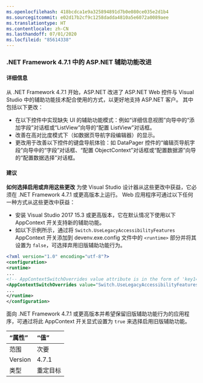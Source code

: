 ```yaml
---
ms.openlocfilehash: 418bcdca1e9a325894891d7b0e080ce035e2d1b4
ms.sourcegitcommit: e02d17b2cf9c1258dadda4810a5e6072a0089aee
ms.translationtype: HT
ms.contentlocale: zh-CN
ms.lasthandoff: 07/01/2020
ms.locfileid: "85614338"
---
```

### <a name="aspnet-accessibility-improvements-in-net-framework-471"></a>.NET Framework 4.7.1 中的 ASP.NET 辅助功能改进

#### <a name="details"></a>详细信息

从 .NET Framework 4.7.1 开始，ASP.NET 改进了 ASP.NET Web 控件与 Visual Studio 中的辅助功能技术配合使用的方式，以更好地支持 ASP.NET 客户。  其中包括以下更改：

- 在以下控件中实现缺失 UI 的辅助功能模式：例如“详细信息视图”向导中的“添加字段”对话框或“ListView”向导的“配置 ListView”对话框。
- 改善在高对比度模式下（如数据页导航字段编辑器）的显示。
- 更改用于改善以下控件的键盘导航体验：如 DataPager 控件的“编辑页导航字段”向导中的“字段”对话框、“配置 ObjectContext”对话框或“配置数据源”向导的“配置数据选择”对话框。

#### <a name="suggestion"></a>建议

**如何选择启用或弃用这些更改** 为使 Visual Studio 设计器从这些更改中获益，它必须在 .NET Framework 4.7.1 或更高版本上运行。 Web 应用程序可通过以下任何一种方式从这些更改中获益：

- 安装 Visual Studio 2017 15.3 或更高版本，它在默认情况下使用以下 AppContext 开关支持新的辅助功能。
- 如以下示例所示，通过将 `Switch.UseLegacyAccessibilityFeatures` AppContext 开关添加到 devenv.exe.config 文件中的 `<runtime>` 部分并将其设置为 `false`，可选择弃用旧版辅助功能行为。

```xml
<?xml version="1.0" encoding="utf-8"?>
<configuration>
<runtime>
...
<!-- AppContextSwitchOverrides value attribute is in the form of 'key1=true/false;key2=true/false'  -->
<AppContextSwitchOverrides value="Switch.UseLegacyAccessibilityFeatures=false" />
...
</runtime>
</configuration>
```

面向 .NET Framework 4.7.1 或更高版本并希望保留旧版辅助功能行为的应用程序，可通过将此 AppContext 开关显式设置为 `true` 来选择启用旧版辅助功能。

| “属性”    | “值”       |
|:--------|:------------|
| 范围   | 次要       |
| Version | 4.7.1       |
| 类型    | 重定目标 |
